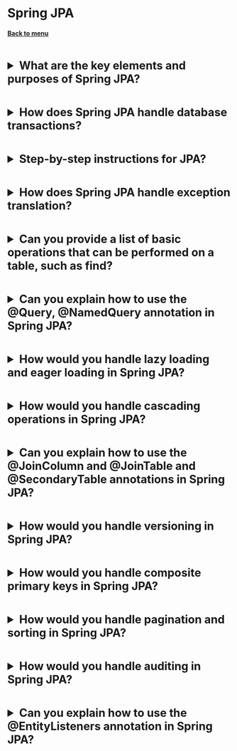 <h1>Spring JPA</h1> 
<h4> 

[Back to menu](..%2FMenu.md)

</h4>

[//]: # (What are the key elements and purposes of Spring JPA?)
<br>
<details>
    <summary style="font-size: 25px;">
        <b>
            What are the key elements and purposes of Spring JPA?
        </b>
    </summary>
<br>

Spring JPA (Java Persistence API) is a specification
that helps to standardize the way in which we interact
with databases in Java applications,
by providing a set of concepts and APIs that can make it easier
to work with relational databases.

1. Entities: These are POJO classes that represent tables in a database.
   They are annotated with `@Entity`, and their fields are mapped to columns
   of the database tables.

2. EntityManager: This is an interface that manages
   the persistence operations on entities.
   It provides CRUD (Create, Read, Update, Delete) operations
   as well as operations to manage transactions.

3. Repositories: Spring JPA introduces repository abstractions
   that ease the implementation of data access layers.
   The `JpaRepository` interface provides methods for common database operations.

4. Transaction Management: JPA provides annotations (`@Transactional`)
   to define transaction boundaries, propagation, and isolation levels.

The purpose of Spring JPA is to simplify the development of applications
that need to interact with relational databases.
It provides a high-level API to perform database operations,
abstracting many of the low-level details of JDBC.

</details>

[//]: # (How does Spring JPA handle database transactions?)
<br>
<details>
    <summary style="font-size: 25px;">
        <b>
            How does Spring JPA handle database transactions?
        </b>
    </summary>
<br>

The `@Transactional` annotation in Spring supports several
attributes that provide control over transaction management.

The key ones are:

1. `propagation`: This attribute is used to control the propagation type
   of the transaction. It can have values like `REQUIRED` (default),
   `REQUIRES_NEW`, `SUPPORTS`, `NOT_SUPPORTED`,
   `MANDATORY`, `NEVER`, and `NESTED`.

2. `isolation`: This attribute is used to control the isolation level
   of the transaction. It can have values like `DEFAULT` (default),
   `READ_UNCOMMITTED`, `READ_COMMITTED`, `REPEATABLE_READ`, and `SERIALIZABLE`.

3. `timeout`: This attribute is used to set the transaction timeout duration.
   It's specified in seconds and defaults to the default timeout
   of the underlying transaction system, or to none if timeouts are not supported.

4. `readOnly`: This attribute is used
   to indicate whether the transaction is read-only.
   It's a hint to the persistence provider
   which might optimize for read interactions.

5. `rollbackFor` and `noRollbackFor`: These attributes
   are used to specify which exceptions should cause a rollback or not.
   By default, a transaction will be rolled back on a `RuntimeException`
   and its subclasses.

6. `value` / `transactionManager`: These attributes are used
   to specify the `PlatformTransactionManager` bean to be used
   for transaction management.

```java

@Transactional(propagation = Propagation.REQUIRES_NEW,
    isolation = Isolation.READ_COMMITTED,
    timeout = 120,
    readOnly = false,
    rollbackFor = Exception.class,
    noRollbackFor = IllegalArgumentException.class)
public void someTransactionMethod() {
    // ...
}
```

</details>

[//]: # (Step-by-step instructions for JPA?)
<br>
<details>
    <summary style="font-size: 25px;">
        <b>
            Step-by-step instructions for JPA?
        </b>
    </summary>
<br>

step-by-step guide:

- Inspect the Database Table
- Create an Entity Class and Define Fields and getters and setters
- Define the Primary Key: Use the @Id annotation
- Column Annotations: If a field's name doesn't match
- Specify Relationships: @OneToMany, @ManyToOne, @OneToOne, and @ManyToMany.

Create a Repository Interface:

```java
public interface EmployeeRepository extends JpaRepository<Employee, Long> {
}
```

Use the Repository: @Autowire the repository in your service class.
You can then use the repository to execute find operations.

```java

@Service
public class EmployeeService {

    private final EmployeeRepository employeeRepository;

    @Autowired
    public EmployeeService(EmployeeRepository employeeRepository) {
        this.employeeRepository = employeeRepository;
    }

    public Optional<Employee> findEmployeeById(Long id) {
        return employeeRepository.findById(id);
    }
}
```

</details>

[//]: # (How does Spring JPA handle exception translation?)
<br>
<details>
    <summary style="font-size: 25px;">
        <b>
            How does Spring JPA handle exception translation?
        </b>
    </summary>
<br>

Spring JPA, like other Spring modules, uses a consistent approach
to exception handling by providing an exception translation mechanism.

By default, JPA throws several types of checked exceptions
(such as `javax.persistence.PersistenceException`).
However, checked exceptions are cumbersome to handle as they need
to be caught or declared to be thrown
at each level of your application that works with the database.

Spring translates these checked exceptions into unchecked exceptions
by implementing a `PersistenceExceptionTranslator`.
It translates JPA-specific persistence exceptions
into Spring's `DataAccessException` hierarchy,
which are unchecked exceptions.

Exception translation is automatically set up when using `@Repository`
on a Spring bean. This is because `@Repository`
includes a function that catches platform-specific exceptions and re-throws
them as one of Spring's unified unchecked exceptions.

</details>

[//]: # (Can you provide a list of basic operations
        that can be performed on a table, such as find?)
<br>
<details>
    <summary style="font-size: 25px;">
        <b>
            Can you provide a list of basic operations 
            that can be performed on a table, such as find?
        </b>
    </summary>
<br>

1. `save(S entity)`: This method is used to save an entity to the database.
   It can be used for both creating new entities and updating existing ones.

2. `findById(ID id)`: This method is used to retrieve an entity by its ID.

3. `existsById(ID id)`: This method is used to check
   if an entity with the given ID exists.

4. `findAll()`: This method is used to retrieve all entities.

5. `count()`: This method is used to get the count of all entities in the table.

6. `deleteById(ID id)`: This method is used to delete an entity by its ID.

7. `delete(S entity)`: This method is used to delete a given entity.

8. `deleteAll()`: This method is used to delete all entities.

9. `findAll(Sort sort)`: This method is used to retrieve
   all entities with the sort parameters.

10. `findAllById(Iterable<ID> ids)`: This method is used to find
    all entities with the given IDs.

</details>

[//]: # (Can you explain how to use the @Query annotation in Spring JPA?)
<br>
<details>
    <summary style="font-size: 25px;">
        <b>
            Can you explain how to use the @Query, @NamedQuery annotation in Spring JPA?
        </b>
    </summary>
<br>

The @Query annotation in Spring JPA is used to execute
custom SQL or JPQL queries that are not easily doable
through Spring's query method conventions.

The ?1 in the query is a positional parameter
and will be replaced with the method's first parameter
or use @Param("name") on method input

```java
public interface EmployeeRepository extends JpaRepository<Employee, Long> {

    @Query("SELECT e FROM Employee e WHERE e.name = :name")
    List<Employee> findEmployeesByName(@Param("name") String name);

}
```

The @Query annotation can also be used with native SQL
queries by setting the nativeQuery attribute to true

    JPQL query is used from param as Java object
    SQL used from param as database table

The @NamedQuery and @NamedQueries annotations in Spring JPA
are used to define static queries directly on the entity classes.
@NamedQuery is used to declare a single named query while
@NamedQueries is used to group multiple @NamedQuery annotations together.
These queries are parsed at startup,
providing early feedback for syntax errors.

</details>

[//]: # (How would you handle lazy loading and eager loading in Spring JPA?)
<br>
<details>
    <summary style="font-size: 25px;">
        <b>
            How would you handle lazy loading and eager loading in Spring JPA?
        </b>
    </summary>
<br>

- **Eager Loading:** Eager loading means that the related
  entities will be loaded immediately.
  When you load an entity, all its related entities
  will be loaded from the database at the same time.
  This is achieved in JPA using the `EAGER` fetch type.

```java

@OneToMany(mappedBy = "employee", fetch = FetchType.EAGER)
private Set<Department> departments;
```

- **Lazy Loading:** Lazy loading means that the related entities
  will not be loaded from the database immediately.
  Instead, they'll be loaded when the application
  accesses them for the first time.

```java

@OneToMany(mappedBy = "employee", fetch = FetchType.LAZY)
private Set<Department> departments;
```

By default, all `*ToOne` relationships like `@ManyToOne` and `@OneToOne`
are eagerly fetched while all `*ToMany`
relationships like `@OneToMany` and `@ManyToMany` are lazily fetched.

The decision between using lazy loading and eager loading
in your application largely depends on your specific use case,
application's performance requirements, and data access patterns.

Eager loading could be beneficial when you frequently access related data
and/or work with small datasets,
whilst lazy loading could be more suitable when dealing
with large datasets and/or access-related data occasionally.

</details>

[//]: # (How would you handle cascading operations in Spring JPA?)
<br>
<details>
    <summary style="font-size: 25px;">
        <b>
            How would you handle cascading operations in Spring JPA?
        </b>
    </summary>
<br>

cascading operations are operations which are propagated
from the parent object to the child or dependent object.
(or objects in case of oneToMany relation)

These annotations take an array of CascadeType enums,
which include ALL, PERSIST, MERGE, REFRESH, REMOVE, DETACH.

PERSIST: if we save the parent entity, the child will also get saved (Insert)
MERGE: If the state of parent entity is updated, child will also get updated
REFRESH: If we reset the state of an entity, child will also get refreshed.
REMOVE: Delete operation
DETACH: Remove the association between a parent and child.

</details>

[//]: # (Can you explain how to use the 
         @JoinColumn and @JoinTable and @SecondaryTable
         annotations in Spring JPA?)
<br>
<details>
    <summary style="font-size: 25px;">
        <b>
            Can you explain how to use the 
            @JoinColumn and @JoinTable and @SecondaryTable
            annotations in Spring JPA?
        </b>
    </summary>
<br>

The @JoinColumn annotation is used to specify the column
for joining an entity association or element collection,
and is commonly used in
single-direction @OneToOne and @ManyToOne relationships,
and in bidirectional @OneToMany relationships.

The @JoinTable annotation is used to specify a
join table in many-to-many relationships,
and for unidirectional @OneToOne or @OneToMany relationships.

```java

@Entity
public class Employee {

    @Id
    private Long id;

    @ManyToMany
    @JoinTable(
        name = "employee_project",
        joinColumns = @JoinColumn(name = "employee_id"),
        inverseJoinColumns = @JoinColumn(name = "project_id")
    )
    private Set<Project> projects = new HashSet<>();

    // Other fields, getters and setters

}
```

@SecondaryTable annotation in Spring JPA is used to map an entity
to a secondary table in the database.
This annotation is useful when the attributes
of an entity are stored in more than one table
and can lead to performance improvements when correctly used.

</details>

[//]: # (How would you handle versioning in Spring JPA?)
<br>
<details>
    <summary style="font-size: 25px;">
        <b>
            How would you handle versioning in Spring JPA?
        </b>
    </summary>
<br>

Versioning in Spring JPA is handled using the @Version annotation.

It works by automatically incrementing a version field each time
an entity is updated, and causing transactions
that have an outdated version number to fail.

```java

@Version
private Integer version;
```

</details>

[//]: # (How would you handle composite primary keys in Spring JPA?)
<br>
<details>
    <summary style="font-size: 25px;">
        <b>
            How would you handle composite primary keys in Spring JPA?
        </b>
    </summary>
<br>

In Spring Data JPA, composite primary keys can be handled in two ways:

1. `@IdClass`: This annotation is used when you have a
   composite key that can map directly to the entity fields.
   An extra class is needed to hold the key fields.

This class is then passed as a parameter to the `@IdClass` annotation.
The `@Id` annotation is used in the entity class on each of the fields
which make up the composite key.

   ```java

@Entity
@IdClass(EmployeeId.class)
public class Employee {
    @Id
    private Long departmentId;

    @Id
    private Long employeeId;

    // Other fields, getters, setters
}

public class EmployeeId implements Serializable {
    private Long departmentId;
    private Long employeeId;

    // Getters, setters, equals and hashCode
}
   ```

2. `@EmbeddedId` and `@Embeddable`: This approach is used when
   the composite primary key is also serving as an entity in itself.
   An `@Embeddable` class is created to hold the composite key, and
   this is included in the entity class using the `@EmbeddedId` annotation:

   ```java
   @Entity
   public class Employee {

      @EmbeddedId
      private EmployeeId id;

      // Other fields, setters, getters
   }

   @Embeddable
   public class EmployeeId implements Serializable {
      private Long departmentId;
      private Long employeeId;

      // Getters, setters, equals and hashCode
   }
   ```

</details>

[//]: # (How would you handle pagination and sorting in Spring JPA?)
<br>
<details>
    <summary style="font-size: 25px;">
        <b>
            How would you handle pagination and sorting in Spring JPA?
        </b>
    </summary>
<br>

Spring Data JPA makes handling pagination and sorting quite simple.
You have to extend `PagingAndSortingRepository` or `JpaRepository`
in your repository interface. These repositories include methods
related to pagination and sorting that you can use without any implementation.

1. Pagination: `Pageable` is an interface that contains
   requested page information.
   You can pass an instance of `Pageable` to the query method
   to provide pagination information. A `Page` object is returned;
   that includes page content, page number, total number of pages,
   total number of elements, etc.

    ```java
    public interface EmployeeRepository extends JpaRepository<Employee, Long> {
        Page<Employee> findByLastName(String lastName, Pageable pageable);
    }

    // Usage
    Pageable pageable = PageRequest.of(0, 20);  // get 20 elements starting from the first page (page index is 0 based)
    Page<Employee> page = repository.findByLastName("Smith", pageable);
    ```

2. Sorting: `Sort` is an object that holds sort order
   and the properties to sort by.
   You can also pass a `Sort` object to your query method,
   or it can be passed along with `Pageable` instance
   for sorting and pagination together.

    ```java
    public interface EmployeeRepository extends JpaRepository<Employee, Long> {
        List<Employee> findByLastName(String lastName, Sort sort);
    }

    // Usage
    Sort sort = Sort.by(Direction.ASC, "lastName"); // sort ascending by lastName
    List<Employee> employees = repository.findByLastName("Smith", sort);
    ```

</details>

[//]: # (How would you handle auditing in Spring JPA?)
<br>
<details>
    <summary style="font-size: 25px;">
        <b>
            How would you handle auditing in Spring JPA?
        </b>
    </summary>
<br>

Auditing in Spring Data JPA can be handled with
the help of Spring Data's auditing infrastructure.
This feature allows you to automatically capture creation
and modification information directly in the domain classes.

1. Enable Auditing: Initially, to activate these features,
   the `@EnableJpaAuditing` annotation must be placed on one
   of your `@Configuration` classes.

   ```java
   @Configuration
   @EnableJpaAuditing
   public class AppConfig {
        // Other configurations
   }
   ```

2. Add Auditing Information to Entities:
   Next, you declare fields in your entity
   that should be automatically filled with auditing information.
   Usually, this includes fields like `createdBy`,
   `createdDate`, `lastModifiedBy`, and `lastModifiedDate`.

   To have these fields to be automatically managed,
   you include them in your entity classes and annotate
   them with `@CreatedDate`, `@LastModifiedDate`, `@CreatedBy`,
   and `@LastModifiedBy` annotations correspondingly.

```java

@Entity
@EntityListeners(AuditingEntityListener.class) // Required for JPA auditing callback
public class Employee {
    // Regular entity mappings
    @Id
    private Long id;
    private String name;
    // ...

    // Auditing fields
    @CreatedBy
    private String createdBy;

    @CreatedDate
    @Temporal(TemporalType.TIMESTAMP)
    private Date createdDate;

    @LastModifiedBy
    private String lastModifiedBy;

    @LastModifiedDate
    @Temporal(TemporalType.TIMESTAMP)
    private Date lastModifiedDate;

    // Getters and setters
}
```

Alternatively, extend `Auditable` base class provided by Spring Data JPA,
or more simply, the `AbstractAuditable` base
class if you use a singular primary key class extending `Serializable`.

   ```java

@Entity
public class Employee extends AbstractAuditable<User, Long> {
    // Other fields, getter, setters
} 
   ```

3. Provide AuditorAware Bean:
   For `@CreatedBy` and `@LastModifiedBy` to work, a bean implementing
   `AuditorAware<T>` interface needs to be provided.
   This can be used to tell the auditing infrastructure
   who the current user or system interacting with the application is.

   ```java
   @Bean
   public AuditorAware<String> auditorProvider() {
      return ()-> {
         // Insert logic to return current user
      };
   }
   ```

This way, the fields related to auditing will be automatically
populated whenever we create or update entity instances,
tracking the "when" and "who" of data modifications.

</details>

[//]: # (Can you explain how to use the 
        @EntityListeners annotation in Spring JPA?)
<br>
<details>
    <summary style="font-size: 25px;">
        <b>
            Can you explain how to use the 
            @EntityListeners annotation in Spring JPA?
        </b>
    </summary>
<br>

The `@EntityListeners` annotation in Spring JPA is used 
to specify callback listener classes for an entity. 
Callback listeners are used to hook into entity lifecycle events 
like pre-persist (before save), post-persist (after save), 
pre-remove, post-remove, pre-update, post-update, and post-load.

```java
@Entity
@EntityListeners(EmployeeEntityListener.class)
public class Employee {
    @Id
    private Long id;
    private String name;
    // Other fields, getters, and setters
}
```
```java
public class EmployeeEntityListener {

    @PrePersist
    void prePersist(Employee employee) {
        // Code to run before saving an Employee
    }

    @PostPersist
    void postPersist(Employee employee) {
        // Code to run after saving an Employee
    }

    // Similarly for PreRemove, PostRemove, PreUpdate, PostUpdate, and PostLoad
}
```

This can be especially useful for separation of concerns. 
With entity listeners, you can keep auditing, logging, 
and other cross-cutting concerns separate from your actual business logic
and entity definitions.

</details>

